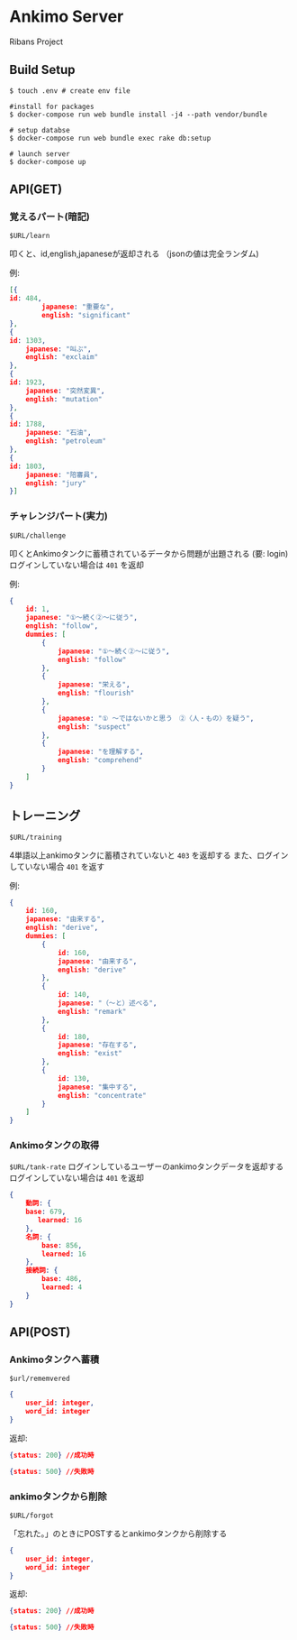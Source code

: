 # Ankimo Server
> 
Ribans Project

## Build Setup

~~~
$ touch .env # create env file

#install for packages
$ docker-compose run web bundle install -j4 --path vendor/bundle

# setup databse
$ docker-compose run web bundle exec rake db:setup

# launch server
$ docker-compose up
~~~

## API(GET)

### 覚えるパート(暗記)

`$URL/learn `

叩くと、id,english,japaneseが返却される
（jsonの値は完全ランダム)

例:

~~~json
[{
id: 484,
        japanese: "重要な",
        english: "significant"
},
{
id: 1303,
    japanese: "叫ぶ",
    english: "exclaim"
},
{
id: 1923,
    japanese: "突然変異",
    english: "mutation"
},
{
id: 1788,
    japanese: "石油",
    english: "petroleum"
},
{
id: 1803,
    japanese: "陪審員",
    english: "jury"
}]
~~~

### チャレンジパート(実力)

`$URL/challenge`

叩くとAnkimoタンクに蓄積されているデータから問題が出題される
(要: login) ログインしていない場合は `401` を返却

例:
~~~json
{
    id: 1,
    japanese: "①～続く②～に従う",
    english: "follow",
    dummies: [
        {
            japanese: "①～続く②～に従う",
            english: "follow"
        },
        {
            japanese: "栄える",
            english: "flourish"
        },
        {
            japanese: "① ～ではないかと思う　②〈人・もの〉を疑う",
            english: "suspect"
        },
        {
            japanese: "を理解する",
            english: "comprehend"
        }
    ]
}
~~~


## トレーニング

`$URL/training`

4単語以上ankimoタンクに蓄積されていないと `403` を返却する
また、ログインしていない場合 `401` を返す

例:

~~~json
{
    id: 160,
    japanese: "由来する",
    english: "derive",
    dummies: [
        {
            id: 160,
            japanese: "由来する",
            english: "derive"
        },
        {
            id: 140,
            japanese: "（～と）述べる",
            english: "remark"
        },
        {
            id: 180,
            japanese: "存在する",
            english: "exist"
        },
        {
            id: 130,
            japanese: "集中する",
            english: "concentrate"
        }
    ]
}
~~~

### Ankimoタンクの取得
`$URL/tank-rate`
ログインしているユーザーのankimoタンクデータを返却する
ログインしていない場合は `401` を返却

~~~json
{
    動詞: {
    base: 679,
       learned: 16
    },
    名詞: {
        base: 856,
        learned: 16
    },
    接続詞: {
        base: 486,
        learned: 4
    }
}
~~~

## API(POST)

### Ankimoタンクへ蓄積
`$url/rememvered`

~~~json
{
    user_id: integer,
    word_id: integer
}
~~~

返却:

~~~ json
{status: 200} //成功時

{status: 500} //失敗時
~~~

### ankimoタンクから削除
`$URL/forgot`

「忘れた。」のときにPOSTするとankimoタンクから削除する

~~~json
{
    user_id: integer,
    word_id: integer
}
~~~

返却:
~~~ json
{status: 200} //成功時

{status: 500} //失敗時
~~~
